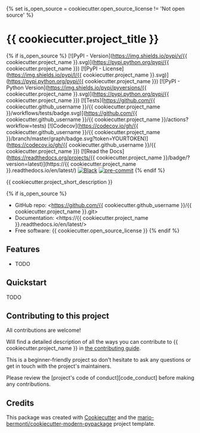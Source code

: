 {% set is_open_source = cookiecutter.open_source_license != 'Not open source' %}
# {{ cookiecutter.project_title }}

{% if is_open_source %}
[![PyPI - Version](https://img.shields.io/pypi/v/{{ cookiecutter.project_name }}.svg)](https://pypi.python.org/pypi/{{ cookiecutter.project_name }})
[![PyPI - License](https://img.shields.io/pypi/l/{{ cookiecutter.project_name }}.svg)](https://pypi.python.org/pypi/{{ cookiecutter.project_name }})
[![PyPI - Python Version](https://img.shields.io/pypi/pyversions/{{ cookiecutter.project_name }}.svg)](https://pypi.python.org/pypi/{{ cookiecutter.project_name }})
[![Tests](https://github.com/{{ cookiecutter.github_username }}/{{ cookiecutter.project_name }}/workflows/tests/badge.svg)](https://github.com/{{ cookiecutter.github_username }}/{{ cookiecutter.project_name }}/actions?workflow=tests)
[![Codecov](https://codecov.io/gh/{{ cookiecutter.github_username }}/{{ cookiecutter.project_name }}/branch/master/graph/badge.svg?token=YOURTOKEN)](https://codecov.io/gh/{{ cookiecutter.github_username }}/{{ cookiecutter.project_name }})
[![Read the Docs](https://readthedocs.org/projects/{{ cookiecutter.project_name }}/badge/?version=latest)](https://{{ cookiecutter.project_name }}.readthedocs.io/en/latest/)
[![Black](https://img.shields.io/badge/code%20style-black-000000.svg)](https://github.com/psf/black)
[![pre-commit](https://img.shields.io/badge/pre--commit-enabled-brightgreen?logo=pre-commit&logoColor=white)](https://github.com/pre-commit/pre-commit)
{% endif %}

{{ cookiecutter.project_short_description }}

{% if is_open_source %}
* GitHub repo: <https://github.com/{{ cookiecutter.github_username }}/{{ cookiecutter.project_name }}.git>
* Documentation: <https://{{ cookiecutter.project_name }}.readthedocs.io/en/latest/>
* Free software: {{ cookiecutter.open_source_license }}
{% endif %}

## Features

* TODO

## Quickstart

TODO

## Contributing to this project
  All contributions are welcome!

  Will find a detailed description of all the ways you can contribute to {{ cookiecutter.project_name }} in
  [the contributing guide][contributing_guide].

  This is a beginner-friendly project so don't hesitate to ask any questions or get in touch
  with the project's maintainers.

  Please review the [project's code of conduct][code_conduct] before making
  any contributions.


## Credits

This package was created with [Cookiecutter][cookiecutter] and the [mario-bermonti/cookiecutter-modern-pypackage][cookiecutter-modern-pypackage] project template.

[cookiecutter]: https://github.com/cookiecutter/cookiecutter
[cookiecutter-modern-pypackage]: https://github.com/mario-bermonti/cookiecutter-modern-pypackage

[contributing_guide]: ./contributing.md
